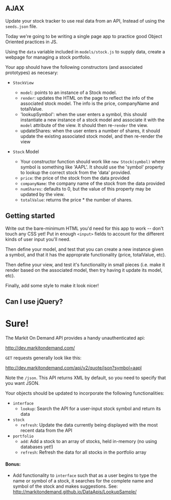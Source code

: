 ## AJAX

Update your stock tracker to use real data from an API, Instead of using the `seeds.json` file.


Today we're going to be writing a single page app to practice good Object Oriented
practices in JS.

Using the `data` variable included in `models/stock.js` to supply data, create a webpage for managing a stock portfolio.

Your app should have the following constructors (and associated prototypes) as necesary:


- `StockView`
  - `model`: points to an instance of a Stock model.
  - `render`: updates the HTML on the page to reflect the info of the associated stock model. The info is the price, companyName and totalValue.
  - 'lookupSymbol': when the user enters a symbol, this should instantiate a new instance of a stock model and associate it with the `model` attribute of the view. It should then re-`render` the view.
  - updateShares: when the user enters a number of shares, it should update the existing associated stock model, and then re-render the view

- `Stock` Model
  - Your constructor function should work like `new Stock(symbol)` where symbol is something like 'AAPL'. It should use the 'symbol' property to lookup the correct stock from the 'data' provided.
  - `price`: the price of the stock from the data provided
  - `companyName`: the company name of the stock from the data provided
  - `numShares`: defaults to 0, but the value of this property may be updated by the view.
  - `totalValue`: returns the price * the number of shares.

## Getting started

Write out the bare-minimum HTML you'd need for this app to work -- don't touch any CSS yet! Put in enough `<input>` fields to account for the different kinds of user input you'll need.

Then define your model, and test that you can create a new instance given a symbol, and that
it has the approprate functionality (price, totalValue, etc).

Then define your view, and test it's functionality in small pieces (i.e. make it render based on the associated model, then try having it update its model, etc).

Finally, add some style to make it look nicer!

## Can I use jQuery?

Sure!
=======
The Markit On Demand API provides a handy unauthenticated api:

http://dev.markitondemand.com/

`GET` requests generally look like this:

http://dev.markitondemand.com/api/v2/quote/json?symbol=aapl

Note the `/json`. This API returns XML by default, so you need to specify that you want JSON.



Your objects should be updated to incorporate the following functionalities:

- `interface`
  - `lookup`: Search the API for a user-input stock symbol and return its data
- `stock`
  - `refresh`: Update the data currently being displayed with the most recent data from the API
- `portfolio`
  - `add`: Add a stock to an array of stocks, held in-memory (no using databases yet!)
  - `refresh`: Refresh the data for all stocks in the portfolio array

#### Bonus:

- Add functionality to `interface` such that as a user begins to type the name or symbol of a stock, it searches for the complete name and symbol of the stock and makes suggestions. See: http://markitondemand.github.io/DataApis/LookupSample/
